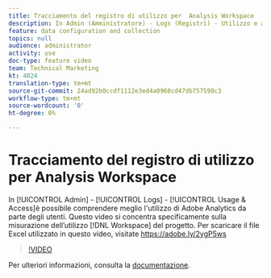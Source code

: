 ```yaml
---
title: Tracciamento del registro di utilizzo per  Analysis Workspace
description: In Admin (Amministratore) - Logs (Registri) - Utilizzo e accesso (Utilizzo e accesso), puoi comprendere meglio l'utilizzo di  Adobe Analytics da parte degli utenti. Questo video si concentra specificamente sulla misurazione dell’utilizzo del progetto Workspace.
feature: data configuration and collection
topics: null
audience: administrator
activity: use
doc-type: feature video
team: Technical Marketing
kt: 4024
translation-type: tm+mt
source-git-commit: 24ad92b0ccdf1112e3ed4a0968cd47db757598c3
workflow-type: tm+mt
source-wordcount: '0'
ht-degree: 0%

---
```



# Tracciamento del registro di utilizzo per  Analysis Workspace

In [!UICONTROL Admin] - [!UICONTROL Logs] - [!UICONTROL Usage & Access]è possibile comprendere meglio l&#39;utilizzo di  Adobe Analytics da parte degli utenti. Questo video si concentra specificamente sulla misurazione dell’utilizzo [!DNL Workspace] del progetto. Per scaricare il file Excel utilizzato in questo video, visitate https://adobe.ly/2ygP5ws

>[!VIDEO](https://video.tv.adobe.com/v/29768/?quality=12)

Per ulteriori informazioni, consulta la [documentazione](https://docs.adobe.com/help/en/analytics/admin/admin-tools/logs.html).
